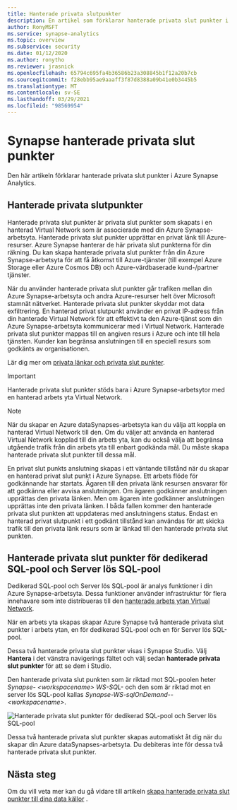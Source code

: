 ```yaml
---
title: Hanterade privata slutpunkter
description: En artikel som förklarar hanterade privata slut punkter i Azure Synapse Analytics
author: RonyMSFT
ms.service: synapse-analytics
ms.topic: overview
ms.subservice: security
ms.date: 01/12/2020
ms.author: ronytho
ms.reviewer: jrasnick
ms.openlocfilehash: 65794c695fa4b36586b23a308845b1f12a20b7cb
ms.sourcegitcommit: f28ebb95ae9aaaff3f87d8388a09b41e0b3445b5
ms.translationtype: MT
ms.contentlocale: sv-SE
ms.lasthandoff: 03/29/2021
ms.locfileid: "98569954"
---
```

# <a name="synapse-managed-private-endpoints"></a>Synapse hanterade privata slut punkter

Den här artikeln förklarar hanterade privata slut punkter i Azure Synapse Analytics.

## <a name="managed-private-endpoints"></a>Hanterade privata slutpunkter

Hanterade privata slut punkter är privata slut punkter som skapats i en hanterad Virtual Network som är associerade med din Azure Synapse-arbetsyta. Hanterade privata slut punkter upprättar en privat länk till Azure-resurser. Azure Synapse hanterar de här privata slut punkterna för din räkning. Du kan skapa hanterade privata slut punkter från din Azure Synapse-arbetsyta för att få åtkomst till Azure-tjänster (till exempel Azure Storage eller Azure Cosmos DB) och Azure-värdbaserade kund-/partner tjänster.

När du använder hanterade privata slut punkter går trafiken mellan din Azure Synapse-arbetsyta och andra Azure-resurser helt över Microsoft stamnät nätverket. Hanterade privata slut punkter skyddar mot data exfiltrering. En hanterad privat slutpunkt använder en privat IP-adress från din hanterade Virtual Network för att effektivt ta den Azure-tjänst som din Azure Synapse-arbetsyta kommunicerar med i Virtual Network. Hanterade privata slut punkter mappas till en angiven resurs i Azure och inte till hela tjänsten. Kunder kan begränsa anslutningen till en speciell resurs som godkänts av organisationen. 

Lär dig mer om [privata länkar och privata slut punkter](../../private-link/index.yml).

>[!IMPORTANT]
>Hanterade privata slut punkter stöds bara i Azure Synapse-arbetsytor med en hanterad arbets yta Virtual Network.

>[!NOTE]
>När du skapar en Azure dataSynapses-arbetsyta kan du välja att koppla en hanterad Virtual Network till den. Om du väljer att använda en hanterad Virtual Network kopplad till din arbets yta, kan du också välja att begränsa utgående trafik från din arbets yta till enbart godkända mål. Du måste skapa hanterade privata slut punkter till dessa mål. 


En privat slut punkts anslutning skapas i ett väntande tillstånd när du skapar en hanterad privat slut punkt i Azure Synapse. Ett arbets flöde för godkännande har startats. Ägaren till den privata länk resursen ansvarar för att godkänna eller avvisa anslutningen. Om ägaren godkänner anslutningen upprättas den privata länken. Men om ägaren inte godkänner anslutningen upprättas inte den privata länken. I båda fallen kommer den hanterade privata slut punkten att uppdateras med anslutningens status. Endast en hanterad privat slutpunkt i ett godkänt tillstånd kan användas för att skicka trafik till den privata länk resurs som är länkad till den hanterade privata slut punkten.

## <a name="managed-private-endpoints-for-dedicated-sql-pool-and-serverless-sql-pool"></a>Hanterade privata slut punkter för dedikerad SQL-pool och Server lös SQL-pool

Dedikerad SQL-pool och Server lös SQL-pool är analys funktioner i din Azure Synapse-arbetsyta. Dessa funktioner använder infrastruktur för flera innehavare som inte distribueras till den [hanterade arbets ytan Virtual Network](./synapse-workspace-managed-vnet.md).

När en arbets yta skapas skapar Azure Synapse två hanterade privata slut punkter i arbets ytan, en för dedikerad SQL-pool och en för Server lös SQL-pool. 

Dessa två hanterade privata slut punkter visas i Synapse Studio. Välj **Hantera** i det vänstra navigerings fältet och välj sedan **hanterade privata slut punkter** för att se dem i Studio.

Den hanterade privata slut punkten som är riktad mot SQL-poolen heter *Synapse- \<workspacename\> WS-SQL-* och den som är riktad mot en server lös SQL-pool kallas *Synapse-WS-sqlOnDemand-- \<workspacename\>*.

![Hanterade privata slut punkter för dedikerad SQL-pool och Server lös SQL-pool](./media/synapse-workspace-managed-private-endpoints/managed-pe-for-sql-1.png)

Dessa två hanterade privata slut punkter skapas automatiskt åt dig när du skapar din Azure dataSynapses-arbetsyta. Du debiteras inte för dessa två hanterade privata slut punkter.

## <a name="next-steps"></a>Nästa steg

Om du vill veta mer kan du gå vidare till artikeln [skapa hanterade privata slut punkter till dina data källor](./how-to-create-managed-private-endpoints.md) .